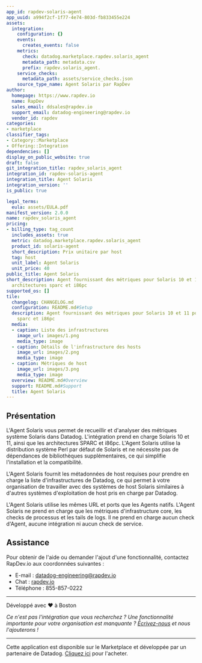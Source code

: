 ```yaml
---
app_id: rapdev-solaris-agent
app_uuid: a994f2cf-1f77-4e74-803d-fb833455e224
assets:
  integration:
    configuration: {}
    events:
      creates_events: false
    metrics:
      check: datadog.marketplace.rapdev.solaris_agent
      metadata_path: metadata.csv
      prefix: rapdev.solaris_agent.
    service_checks:
      metadata_path: assets/service_checks.json
    source_type_name: Agent Solaris par RapDev
author:
  homepage: https://www.rapdev.io
  name: RapDev
  sales_email: ddsales@rapdev.io
  support_email: datadog-engineering@rapdev.io
  vendor_id: rapdev
categories:
- marketplace
classifier_tags:
- Category::Marketplace
- Offering::Integration
dependencies: []
display_on_public_website: true
draft: false
git_integration_title: rapdev_solaris_agent
integration_id: rapdev-solaris-agent
integration_title: Agent Solaris
integration_version: ''
is_public: true

legal_terms:
  eula: assets/EULA.pdf
manifest_version: 2.0.0
name: rapdev_solaris_agent
pricing:
- billing_type: tag_count
  includes_assets: true
  metric: datadog.marketplace.rapdev.solaris_agent
  product_id: solaris-agent
  short_description: Prix unitaire par host
  tag: host
  unit_label: Agent Solaris
  unit_price: 40
public_title: Agent Solaris
short_description: Agent fournissant des métriques pour Solaris 10 et 11 pour les
  architectures sparc et i86pc
supported_os: []
tile:
  changelog: CHANGELOG.md
  configuration: README.md#Setup
  description: Agent fournissant des métriques pour Solaris 10 et 11 pour les architectures
    sparc et i86pc
  media:
  - caption: Liste des infrastructures
    image_url: images/1.png
    media_type: image
  - caption: Détails de l'infrastructure des hosts
    image_url: images/2.png
    media_type: image
  - caption: Métriques de host
    image_url: images/3.png
    media_type: image
  overview: README.md#Overview
  support: README.md#Support
  title: Agent Solaris
---
```



## Présentation

L'Agent Solaris vous permet de recueillir et d'analyser des métriques système Solaris dans Datadog. L'intégration prend en charge Solaris 10 et 11, ainsi que les architectures SPARC et i86pc. L'Agent Solaris utilise la distribution système Perl par défaut de Solaris et ne nécessite pas de dépendances de bibliothèques supplémentaires, ce qui simplifie l'installation et la compatibilité.

L'Agent Solaris fournit les métadonnées de host requises pour prendre en charge la liste d'infrastructures de Datadog, ce qui permet à votre organisation de travailler avec des systèmes de host Solaris similaires à d'autres systèmes d'exploitation de host pris en charge par Datadog.

L'Agent Solaris utilise les mêmes URL et ports que les Agents natifs. L'Agent Solaris ne prend en charge que les métriques d'infrastructure core, les checks de processus et les tails de logs. Il ne prend en charge aucun check d'Agent, aucune intégration ni aucun check de service.

## Assistance

Pour obtenir de l'aide ou demander l'ajout d'une fonctionnalité, contactez RapDev.io aux coordonnées suivantes :

 - E-mail : datadog-engineering@rapdev.io
 - Chat : [rapdev.io](https://www.rapdev.io/#Get-in-touch)
 - Téléphone : 855-857-0222

---
Développé avec ❤️ à Boston

*Ce n'est pas l'intégration que vous recherchez ? Une fonctionnalité importante pour votre organisation est manquante ? [Écrivez-nous](mailto:datadog-engineering@rapdev.io) et nous l'ajouterons !*

---
Cette application est disponible sur le Marketplace et développée par un partenaire de Datadog. [Cliquez ici](https://app.datadoghq.com/marketplace/app/rapdev-solaris-agent/pricing) pour l'acheter.
